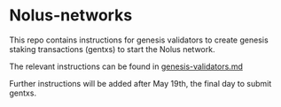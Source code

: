 # Nolus-networks

This repo contains instructions for genesis validators to create genesis
staking transactions (gentxs) to start the Nolus network.

The relevant instructions can be found in
[genesis-validators.md](genesis-validators.md)

Further instructions will be added after May 19th, the final day to
submit gentxs.

